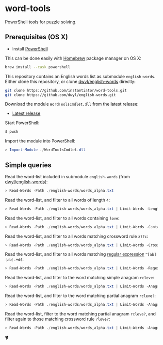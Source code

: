 # word-tools

PowerShell tools for puzzle solving.

## Prerequisites (OS X)

* Install [PowerShell](https://docs.microsoft.com/en-us/powershell/scripting/install/installing-powershell-on-macos?view=powershell-7.2)

This can be done easily with [Homebrew](https://brew.sh/) package manager on OS X:

```bash
brew install --cask powershell
```

This repository contains an English words list as submodule `english-words`. Either clone this repository, or clone [dwyl/english-words](https://github.com/dwyl/english-words) directly:

```bash
git clone https://github.com/instantiator/word-tools.git
git clone https://github.com/dwyl/english-words.git
```

Download the module `WordToolsCmdlet.dll` from the latest release:

* [Latest release](https://github.com/instantiator/word-tools/releases/latest)

Start PowerShell:

```bash
$ pwsh
```

Import the module into PowerShell:

```powershell
> Import-Module ./WordToolsCmdlet.dll
```

## Simple queries

Read the word-list included in submodule `english-words` (from [dwyl/english-words](https://github.com/dwyl/english-words)):

```powershell
> Read-Words -Path ./english-words/words_alpha.txt
```

Read the word-list, and filter to all words of length `4`:

```powershell
> Read-Words -Path ./english-words/words_alpha.txt | Limit-Words -Length 4
```

Read the word-list, and filter to all words containing `love`:

```powershell
> Read-Words -Path ./english-words/words_alpha.txt | Limit-Words -Contains love
```

Read the word-list, and filter to all words matching crossword rule `z??c`:

```powershell
> Read-Words -Path ./english-words/words_alpha.txt | Limit-Words -Crossword z??c
```

Read the word-list, and filter to all words matching [regular expression](https://docs.microsoft.com/en-us/dotnet/standard/base-types/regular-expression-language-quick-reference) `^[ab][ab].+d$`:

```powershell
> Read-Words -Path ./english-words/words_alpha.txt | Limit-Words -Regex ^[ab][ab].+d$
```

Read the word-list, and filter to the word matching simple anagram `rcleve`:

```powershell
> Read-Words -Path ./english-words/words_alpha.txt | Limit-Words -Anagram rcleve
```


Read the word-list, and filter to the word matching partial anagram `rcleve?`:

```powershell
> Read-Words -Path ./english-words/words_alpha.txt | Limit-Words -Anagram rclev?
```

Read the word-list, filter to the word matching partial anagram `rcleve?`, and filter again to those matching crossword rule `?love?`:

```powershell
> Read-Words -Path ./english-words/words_alpha.txt | Limit-Words -Anagram rclev? | Limit-Words -Crossword ?love?
```

🍀
